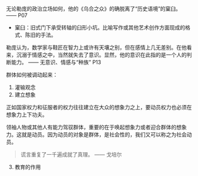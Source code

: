无论勒庞的政治立场如何，他的《乌合之众》的确脱离了“历史语境”的窠臼。 —— P07

- 窠臼：旧式门下承受转轴的臼形小坑。比喻写作或其他艺术创作方面现成的格式、陈旧的手法。

勒庞认为，数学家与鞋匠在智力上或许有天壤之别，但在感情上几无差别。在他看来，沉溺于情感之中，当然就失去了意识。显然，他的意识在此指的是一个人的判断能力。 —— 无意识、情感与“种族” P13

群体如何被调动起来：

1. 灌输观念
2. 建立想象

正如国家权力和征服者的权力往往建立在大众的想象力之上，要动员权力也必须在想象力上下功夫。

领袖人物或其他人有能力驾驭群体，重要的在于唤起想象力或者迎合群体的想象力。这就是动员。因为动员的对象是群体，是社会性的，我们又可以称之为社会动员。

> 谎言重复了一千遍成就了真理。 —— 戈培尔

3. 教育的作用